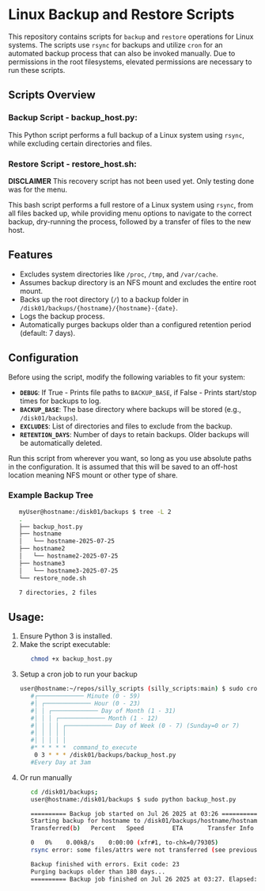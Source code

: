 # Linux Backup and Restore Scripts

This repository contains scripts for `backup` and `restore` operations for Linux systems. The scripts use `rsync` for backups and utilize `cron` for an automated backup process that can also be invoked manually. Due to permissions in the root filesystems, elevated permissions are necessary to run these scripts. 

## Scripts Overview

### Backup Script - backup_host.py:

   This Python script performs a full backup of a Linux system using `rsync`, while excluding certain directories and files.

### Restore Script - restore_host.sh:

   **DISCLAIMER** This recovery script has not been used yet. Only testing done was for the menu.

   This bash script performs a full restore of a Linux system using `rsync`, from all files backed up, while providing menu options to navigate to the correct backup, dry-running the process, followed by a transfer of files to the new host. 

## Features

- Excludes system directories like `/proc`, `/tmp`, and `/var/cache`.
- Assumes backup directory is an NFS mount and excludes the entire root mount.
- Backs up the root directory (`/`) to a backup folder in `/disk01/backups/{hostname}/{hostname}-{date}`.
- Logs the backup process.
- Automatically purges backups older than a configured retention period (default: 7 days).

## Configuration

Before using the script, modify the following variables to fit your system:

- **`DEBUG`**: If True - Prints file paths to `BACKUP_BASE`, if False - Prints start/stop times for backups to log.
- **`BACKUP_BASE`**: The base directory where backups will be stored (e.g., `/disk01/backups`).
- **`EXCLUDES`**: List of directories and files to exclude from the backup.
- **`RETENTION_DAYS`**: Number of days to retain backups. Older backups will be automatically deleted.

Run this script from wherever you want, so long as you use absolute paths in the configuration.
It is assumed that this will be saved to an off-host location meaning NFS mount or other type of share. 

### Example Backup Tree

```bash
   myUser@hostname:/disk01/backups $ tree -L 2
   .
   ├── backup_host.py
   ├── hostname
   │   └── hostname-2025-07-25
   ├── hostname2
   │   └── hostname2-2025-07-25
   ├── hostname3
   │   └── hostname3-2025-07-25
   └── restore_node.sh

   7 directories, 2 files
```

## Usage:

1. Ensure Python 3 is installed.
2. Make the script executable:
   ```bash
      chmod +x backup_host.py
   ```
3. Setup a cron job to run your backup
   ```bash
   user@hostname:~/repos/silly_scripts (silly_scripts:main) $ sudo crontab -e
      #┌───────────── Minute (0 - 59)
      #│ ┌───────────── Hour (0 - 23)
      #│ │ ┌───────────── Day of Month (1 - 31)
      #│ │ │ ┌───────────── Month (1 - 12)
      #│ │ │ │ ┌───────────── Day of Week (0 - 7) (Sunday=0 or 7)
      #│ │ │ │ │
      #│ │ │ │ │
      #* * * * *  command_to_execute
       0 3 * * * /disk01/backups/backup_host.py
      #Every Day at 3am
   ```
4. Or run manually
   ```bash
      cd /disk01/backups; 
      user@hostname:/disk01/backups $ sudo python backup_host.py

      ========== Backup job started on Jul 26 2025 at 03:26 ==========
      Starting backup for hostname to /disk01/backups/hostname/hostname-W30-2025
      Transferred(b)   Percent   Speed        ETA       Transfer Info

      0   0%    0.00kB/s    0:00:00 (xfr#1, to-chk=0/79305)
      rsync error: some files/attrs were not transferred (see previous errors) (code 23) at main.c(1338) [sender=3.2.7]

      Backup finished with errors. Exit code: 23
      Purging backups older than 180 days...
      ========== Backup job finished on Jul 26 2025 at 03:27. Elapsed: 0:00:23.368717=========

   ```
